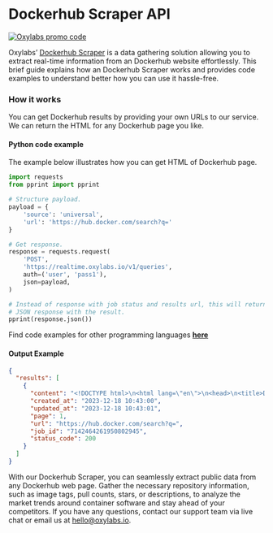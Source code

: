 # Dockerhub Scraper API

[![Oxylabs promo code](https://user-images.githubusercontent.com/129506779/250792357-8289e25e-9c36-4dc0-a5e2-2706db797bb5.png)](https://oxylabs.go2cloud.org/aff_c?offer_id=7&aff_id=877&url_id=112)

Oxylabs’ [Dockerhub Scraper](https://oxylabs.io/products/scraper-api/web/dockerhub?utm_source=github&utm_medium=repositories&utm_campaign=product) is a data gathering solution allowing you to extract real-time information from an Dockerhub website effortlessly. This brief guide explains how an Dockerhub Scraper works and provides code examples to understand better how you can use it hassle-free.

### How it works

You can get Dockerhub results by providing your own URLs to our service. We can return the HTML for any Dockerhub page you like.

#### Python code example

The example below illustrates how you can get HTML of Dockerhub page.

```python
import requests
from pprint import pprint

# Structure payload.
payload = {
    'source': 'universal',
    'url': 'https://hub.docker.com/search?q='
}

# Get response.
response = requests.request(
    'POST',
    'https://realtime.oxylabs.io/v1/queries',
    auth=('user', 'pass1'),
    json=payload,
)

# Instead of response with job status and results url, this will return the
# JSON response with the result.
pprint(response.json())
```
Find code examples for other programming languages [**here**](https://github.com/oxylabs/dockerhub-scraper/tree/main/code%20examples)

#### Output Example
```json
{
  "results": [
    {
      "content": "<!DOCTYPE html>\n<html lang=\"en\">\n<head>\n<title>Docker</title>\n<meta name=\"viewport\" content=\"width=d ... </html>",
      "created_at": "2023-12-18 10:43:00",
      "updated_at": "2023-12-18 10:43:01",
      "page": 1,
      "url": "https://hub.docker.com/search?q=",
      "job_id": "7142464261950802945",
      "status_code": 200
    }
  ]
}
```
With our Dockerhub Scraper, you can seamlessly extract public data from any Dockerhub web page. Gather the necessary repository information, such as image tags, pull counts, stars, or descriptions, to analyze the market trends around container software and stay ahead of your competitors. If you have any questions, contact our support team via live chat or email us at hello@oxylabs.io.